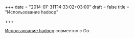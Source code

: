 +++
date = "2014-07-31T14:33:02+03:00"
draft = false
title = "Использование hadoop"

+++

<p><a href="http://labs.vistarmedia.com/2014/07/29/hadoop-and-go.html">Использование&nbsp;hadoop</a> совместно с Go.</p>

